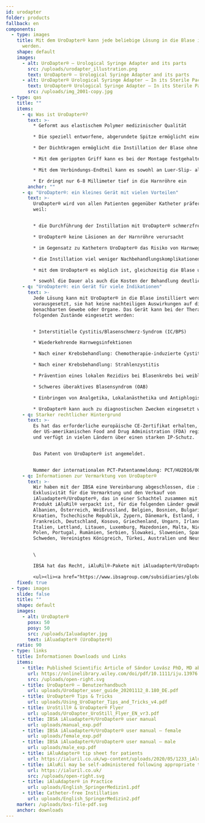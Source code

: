 ```yaml
---
id: urodapter
folder: products
fallback: en
components:
  - type: images
    title: Mit dem UroDapter® kann jede beliebige Lösung in die Blase instilliert
      werden.
    shape: default
    images:
      - alt: UroDapter® – Urological Syringe Adapter and its parts
        src: /uploads/urodapter_illustration.png
        text: UroDapter® – Urological Syringe Adapter and its parts
      - alt: UroDapter® Urological Syringe Adapter – In its Sterile Packaging
        text: UroDapter® Urological Syringe Adapter – In its Sterile Packaging
        src: /uploads/img_2001-copy.jpg
  - type: qas
    title: ""
    items:
      - q: Was ist UroDapter®?
        text: >-
          * Geformt aus elastischem Polymer medizinischer Qualität

          * Die speziell entworfene, abgerundete Spitze ermöglicht einen leichten Zugang zur äußeren Harnröhrenmündung

          * Der Dichtkragen ermöglicht die Instillation der Blase ohne Flüssigkeitsverlust

          * Mit dem gerippten Griff kann es bei der Montage festgehalten werden

          * Mit dem Verbindungs-Endteil kann es sowohl an Luer-Slip- als auch an Luer-Lock-Spritzen angebracht werden

          * Er dringt nur 6-8 Millimeter tief in die Harnröhre ein
        anchor: ""
      - q: "UroDapter®: ein kleines Gerät mit vielen Vorteilen"
        text: >-
          UroDapter® wird von allen Patienten gegenüber Katheter präferiert,
          weil:


          * die Durchführung der Instillation mit UroDapter® schmerzfrei ist

          * UroDapter® keine Läsionen an der Harnröhre verursacht

          * im Gegensatz zu Kathetern UroDapter® das Risiko von Harnwegsinfektionen nicht erhöht

          * die Instillation viel weniger Nachbehandlungskomplikationen verursacht

          * mit dem UroDapter® es möglich ist, gleichzeitig die Blase und die Harnröhre zu behandeln

          * sowohl die Dauer als auch die Kosten der Behandlung deutlich geringer sind.
      - q: "UroDapter®: ein Gerät für viele Indikationen"
        text: >-
          Jede Lösung kann mit UroDapter® in die Blase instilliert werden,
          vorausgesetzt, sie hat keine nachteiligen Auswirkungen auf die
          benachbarten Gewebe oder Organe. Das Gerät kann bei der Therapie der
          folgenden Zustände eingesetzt werden:


          * Interstitielle Cystitis/Blasenschmerz-Syndrom (IC/BPS)

          * Wiederkehrende Harnwegsinfektionen

          * Nach einer Krebsbehandlung: Chemotherapie-induzierte Cystitis

          * Nach einer Krebsbehandlung: Strahlenzystitis

          * Prävention eines lokalen Rezidivs bei Blasenkrebs bei weiblichen Patienten

          * Schweres überaktives Blasensyndrom (OAB)

          * Einbringen von Analgetika, Lokalanästhetika und Antiphlogistika für jede Indikation

          * UroDapter® kann auch zu diagnostischen Zwecken eingesetzt werden - z.B. retrograde Urethrographie, Fistulographie
      - q: Starker rechtlicher Hintergrund
        text: >-
          Es hat das erforderliche europäische CE-Zertifikat erhalten, ist bei
          der US-amerikanischen Food and Drug Administration (FDA) registriert
          und verfügt in vielen Ländern über einen starken IP-Schutz.


          Das Patent von UroDapter® ist angemeldet.


          Nummer der internationalen PCT-Patentanmeldung: PCT/HU2016/00000063
      - q: Informationen zur Vermarktung von UroDapter®
        text: >-
          Wir haben mit der IBSA eine Vereinbarung abgeschlossen, die ihnen die
          Exklusivität für die Vermarktung und den Verkauf von
          iAluadapter®/UroDapter®, das in einer Schachtel zusammen mit ihrem
          Produkt iAluRil® verpackt ist, für die folgenden Länder gewährt:
          Albanien, Österreich, Weißrussland, Belgien, Bosnien, Bulgarien,
          Kroatien, Tschechische Republik, Zypern, Dänemark, Estland, Finnland,
          Frankreich, Deutschland, Kosovo, Griechenland, Ungarn, Irland,
          Italien, Lettland, Litauen, Luxemburg, Mazedonien, Malta, Niederlande,
          Polen, Portugal, Rumänien, Serbien, Slowakei, Slowenien, Spanien,
          Schweden, Vereinigtes Königreich, Türkei, Australien und Neuseeland.


          \

          IBSA hat das Recht, iAluRil®-Pakete mit iAluadapter®/UroDapter® und/oder dem Adapter als eigenständiges Produkt auf nicht-exklusiver Basis in den folgenden Ländern zu liefern:  Ukraine, Russland, Bahrain, Oman, Kuwait, Katar, Saudi-Arabien, Vereinigte Arabische Emirate, Ägypten, Algerien, Jordanien, Palästina, Libanon, Irak, Libyen, Marokko, Tunesien, Israel, Iran, Südkorea, Indonesien, China, Singapur, Taiwan, Turkmenistan, Katar, Malaysia, Kolumbien, Argentinien, Barbados, Bolivien, Brasilien, Chile, Costa Rica, Dominikanische Republik, Ecuador, El Salvador, Guatemala, Honduras, Mexiko, Nicaragua, Panama, Paraguay, Peru, Venezuela, Nigeria, Kenia, Gabun und Ghana.

          <ul><li><a href="https://www.ibsagroup.com/subsidiaries/global-network.html" rel="noopener" target="_blank">IBSA Global Network</a></li></ul>
    fixed: true
  - type: images
    slide: false
    title: ""
    shape: default
    images:
      - alt: UroDapter®
        posx: 50
        posy: 50
        src: /uploads/Ialuadapter.jpg
        text: iAluadapter® (UroDapter®)
    ratio: 90
  - type: links
    title: Informationen Downloads und Links
    items:
      - title: Published Scientific Article of Sándor Lovász PhD, MD about UroDapter
        url: https://onlinelibrary.wiley.com/doi/pdf/10.1111/iju.13976
        src: /uploads/open-right.svg
      - title: UroDapter® – Benutzerhandbuch
        url: uploads/Urodapter_user_guide_20201112_8.180_DE.pdf
      - title: UroDapter® Tips & Tricks
        url: uploads/Using_UroDapter_Tips_and_Tricks_v4.pdf
      - title: UroStill® & UroDapter® Flyer
        url: uploads/UroDapter_UroStill_Flyer_EN_vr3.pdf
      - title: IBSA iAluadapter®/UroDapter® user manual
        url: uploads/manual_exp.pdf
      - title: IBSA iAluadapter®/UroDapter® user manual – female
        url: uploads/female_exp.pdf
      - title: IBSA iAluadapter®/UroDapter® user manual – male
        url: uploads/male_exp.pdf
      - title: iAluAdapter® tip sheet for patients
        url: https://ialuril.co.uk/wp-content/uploads/2020/05/1233_iAluradapterTipSheetPatients_St03.pdf
      - title: iAluRil may be self-administered following appropriate training
        url: https://ialuril.co.uk/
        src: /uploads/open-right.svg
      - title: iAluAdapter® in Practice
        url: uploads/English_SpringerMedizin1.pdf
      - title: Catheter-free Instillation
        url: uploads/English_SpringerMedizin2.pdf
    marker: /uploads/bxs-file-pdf.svg
    anchor: downloads
---
```

